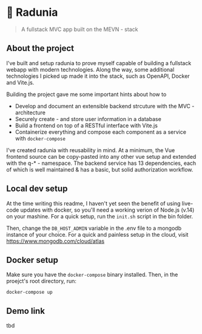 # 🌇 Radunia

> A fullstack MVC app built on the MEVN - stack

## About the project

I've built and setup radunia to prove myself capable of building a fullstack webapp with modern technologies. Along the way, some additional technologies I picked up made it into the stack, such as OpenAPI, Docker and Vite.js.

Building the project gave me some important hints about how to

- Develop and document an extensible backend strcuture with the MVC - architecture
- Securely create - and store user information in a database
- Build a frontend on top of a RESTful interface with Vite.js
- Containerize everything and compose each component as a service with `docker-compose`

I've created radunia with reusability in mind. At a minimum, the Vue frontend source can be copy-pasted into any other vue setup and extended with the q-* - namespace. The backend service has 13 dependencies, each of which is well maintained & has a basic, but solid authorization workflow.

## Local dev setup

At the time writing this readme, I haven't yet seen the benefit of using live-code updates with docker, so you'll need a working verion of Node.js (v.14) on your mashine. For a quick setup, run the `init.sh` script in the bin folder.

Then, change the `DB_HOST_ADMIN` variable in the .env file to a mongodb instance of your choice. For a quick and painless setup in the cloud, visit https://www.mongodb.com/cloud/atlas

## Docker setup

Make sure you have the `docker-compose` binary installed. Then, in the proejct's root directory, run:

```shell
docker-compose up
```

## Demo link

tbd